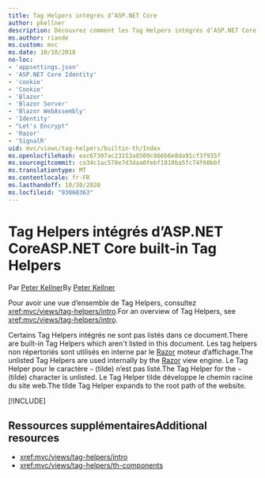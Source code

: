 ```yaml
---
title: Tag Helpers intégrés d’ASP.NET Core
author: pkellner
description: Découvrez comment les Tag Helpers intégrés d’ASP.NET Core augmentent votre productivité.
ms.author: riande
ms.custom: mvc
ms.date: 10/10/2018
no-loc:
- 'appsettings.json'
- 'ASP.NET Core Identity'
- 'cookie'
- 'Cookie'
- 'Blazor'
- 'Blazor Server'
- 'Blazor WebAssembly'
- 'Identity'
- "Let's Encrypt"
- 'Razor'
- 'SignalR'
uid: mvc/views/tag-helpers/builtin-th/Index
ms.openlocfilehash: eac67307ac23153a8509c866b6e8da91cf3f935f
ms.sourcegitcommit: ca34c1ac578e7d3daa0febf1810ba5fc74f60bbf
ms.translationtype: MT
ms.contentlocale: fr-FR
ms.lasthandoff: 10/30/2020
ms.locfileid: "93060363"
---
```

# <a name="aspnet-core-built-in-tag-helpers"></a><span data-ttu-id="74a0f-103">Tag Helpers intégrés d’ASP.NET Core</span><span class="sxs-lookup"><span data-stu-id="74a0f-103">ASP.NET Core built-in Tag Helpers</span></span>

<span data-ttu-id="74a0f-104">Par [Peter Kellner](https://peterkellner.net)</span><span class="sxs-lookup"><span data-stu-id="74a0f-104">By [Peter Kellner](https://peterkellner.net)</span></span>

<span data-ttu-id="74a0f-105">Pour avoir une vue d’ensemble de Tag Helpers, consultez <xref:mvc/views/tag-helpers/intro>.</span><span class="sxs-lookup"><span data-stu-id="74a0f-105">For an overview of Tag Helpers, see <xref:mvc/views/tag-helpers/intro>.</span></span>

<span data-ttu-id="74a0f-106">Certains Tag Helpers intégrés ne sont pas listés dans ce document.</span><span class="sxs-lookup"><span data-stu-id="74a0f-106">There are built-in Tag Helpers which aren't listed in this document.</span></span> <span data-ttu-id="74a0f-107">Les tag helpers non répertoriés sont utilisés en interne par le [Razor](xref:mvc/views/razor) moteur d’affichage.</span><span class="sxs-lookup"><span data-stu-id="74a0f-107">The unlisted Tag Helpers are used internally by the [Razor](xref:mvc/views/razor) view engine.</span></span> <span data-ttu-id="74a0f-108">Le Tag Helper pour le caractère `~` (tilde) n’est pas listé.</span><span class="sxs-lookup"><span data-stu-id="74a0f-108">The Tag Helper for the `~` (tilde) character is unlisted.</span></span> <span data-ttu-id="74a0f-109">Le Tag Helper tilde développe le chemin racine du site web.</span><span class="sxs-lookup"><span data-stu-id="74a0f-109">The tilde Tag Helper expands to the root path of the website.</span></span>

[!INCLUDE[](~/includes/built-in-TH.md)]

## <a name="additional-resources"></a><span data-ttu-id="74a0f-110">Ressources supplémentaires</span><span class="sxs-lookup"><span data-stu-id="74a0f-110">Additional resources</span></span>

* <xref:mvc/views/tag-helpers/intro>
* <xref:mvc/views/tag-helpers/th-components>
